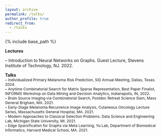 ```yaml
---
layout: archive
permalink: /talks/
author_profile: true
redirect_from:
  - /talks
---
```


{% include base_path %}

**Lectures**    
<span style="font-size:0.87em;">
<!-- – Data analysis course. StatStart, a computational program for high school students,     -->
– Introduction to Neural Networks on Graphs. Guest Lecture, Stevens Institute of Technology, NJ. 2022.
</span>

**Talks**    
<span style="font-size:0.87em;">
– Individualized Primary Melanoma Risk Prediction, SID Annual Meeting, Dallas, Texas. 2024.    
– Anytime Combinatorial Search for Matrix Sparse Representation, Best Paper Finalist, INFORMS Workshop on Data Mining and Decision Analytics, Indianapolis, IN, 2022.       
– Brain Source Imaging via Combinatorial Search, Postdoc Retreat Science Slam, Mass General Brigham, MA. 2021.    
– Early-Stage Melanoma Recurrence Image Analysis, Cutaneous Oncology Lecture Series, Massachusetts General Hospital, MA. 2021.    
– Modern Approaches to Classical Selection Problems. Data Science and Engineering Lab, Michigan State University, MI. 2021.    
– Edge Sparsification for Graphs via Meta Learning, Yu Lab, Department of Biomedical Informatics, Harvard Medical School, MA. 2021.
</span>

